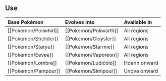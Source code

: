 ## Use
Base Pokémon |Evolves into |Available in
:---|:---|:---
[[Pokemon/Poliwhirl]]  | [[Pokemon/Poliwarth]] |All regions
[[Pokemon/Shellder]]  | [[Pokemon/Cloyster]] |All regions
[[Pokemon/Staryu]]  | [[Pokemon/Starmie]] |All regions
[[Pokemon/Eevee]]  | [[Pokemon/Vaporeon]] |All regions
[[Pokemon/Lombre]]  | [[Pokemon/Ludicolo]] |Hoenn onward
[[Pokemon/Pampour]]  | [[Pokemon/Simipour]] |Unova onward